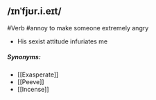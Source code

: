 ## /ɪnˈfjʊr.i.eɪt/
#Verb
#annoy
to make someone extremely angry

- His sexist attitude infuriates me

##### Synonyms:
- [[Exasperate]]
- [[Peeve]]
- [[Incense]]